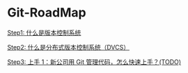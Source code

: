 # Git-RoadMap

[Step1: 什么是版本控制系统](./step1/index.md)

[Step2: 什么是分布式版本控制系统（DVCS）](./step2/index.md)

[Step3: 上手 1：新公司用 Git 管理代码，怎么快速上手？(TODO)](./step3/index.md)


